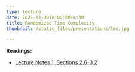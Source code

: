 ```yaml
---
type: lecture
date: 2021-11-30T8:00:00+4:30
title: Randomized Time Complexity	 
thumbnail: /static_files/presentations/lec.jpg

---
```

**Readings:**
- [Lecture Notes 1, Sections 2.6-3.2](http://cs.gmu.edu/~evgenios/teaching/cs600/automata.pdf)
